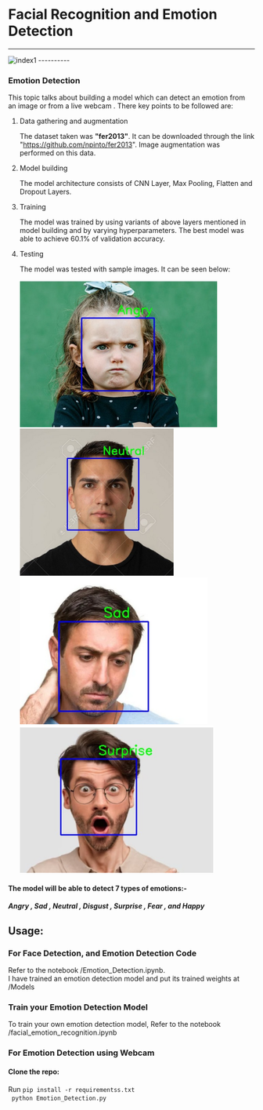 # Facial Recognition and Emotion Detection
----------
 <img src="./Test_Images/demo.jpeg" alt="index1"/>
----------

### Emotion Detection
This topic talks about building a model which can detect an emotion from an image or from a live webcam . There key points to be followed are:

1. Data gathering and  augmentation

   The dataset taken was **"fer2013"**. It can be downloaded through the link "https://github.com/npinto/fer2013". Image augmentation was performed on this data.

2. Model building

   The model architecture consists of CNN Layer, Max Pooling, Flatten and Dropout Layers.

3. Training

   The model was trained  by  using variants of above layers mentioned in model building and by varying hyperparameters. The best model was able to achieve 60.1% of validation accuracy.

4. Testing

   The model was tested with sample images. It can be seen below:

   <img src="./Test_Images/detectedimgangry.jpg" alt="index1" height="300px"/>
   <img src="./Test_Images/detectedimgneutral.jpg" alt="index2" height="300px"/>
   <img src="./Test_Images/detectedimgsad.jpg" alt="index3" height="300px"/>
   <img src="./Test_Images/detectedimg.jpg" alt="index4" height="300px"/>
#### The model will be able to detect 7 types of emotions:-
 #####  Angry , Sad ,  Neutral ,  Disgust ,  Surprise ,  Fear  , and   Happy

## Usage:

### For  Face Detection, and Emotion Detection Code

Refer to the notebook /Emotion_Detection.ipynb.<br/>
I have trained an emotion detection model and put its trained weights at /Models

### Train your Emotion Detection Model
To train your own emotion detection model, Refer to the notebook /facial_emotion_recognition.ipynb

### For Emotion Detection  using Webcam 
#### Clone the repo:
Run `pip install -r requirementss.txt` <br/>
` python Emotion_Detection.py`


